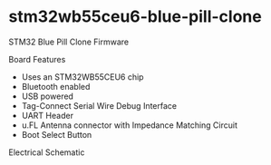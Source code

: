 # stm32wb55ceu6-blue-pill-clone

STM32 Blue Pill Clone Firmware

Board Features
- Uses an STM32WB55CEU6 chip
- Bluetooth enabled
- USB powered
- Tag-Connect Serial Wire Debug Interface
- UART Header
- u.FL Antenna connector with Impedance Matching Circuit
- Boot Select Button

Electrical Schematic
